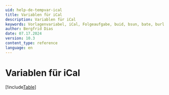 ```yaml
---
uid: help-de-tempvar-ical
title: Variablen für iCal
description: Variablen für iCal
keywords: Vorlagenvariabel, iCal, Folgeaufgabe, buid, bsun, bate, burl
author: Bergfrid Dias
date: 07.17.2024
version: 10.3
content_type: reference
language: en
---
```


# Variablen für iCal

[!include[Table](../../../../../common/includes/variable/table-ical.md)]

